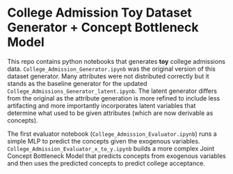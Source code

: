 # College Admission Toy Dataset Generator + Concept Bottleneck Model

This repo contains python notebooks that generates **toy** college admissions data. `College_Admission_Generator.ipynb` was the original version of this dataset generator. Many attributes were not distributed correctly but it stands as the baseline generator for the updated `College_Admissions_Generator_latent.ipynb`. The latent generator differs from the original as the attribute generation is more refined to include less artifacting and more importantly incorporates latent variables that determine what used to be given attributes (which are now derivable as concepts).

The first evaluator notebook (`College_Admission_Evaluator.ipynb`) runs a simple MLP to predict the concepts given the exogenous variables. `College_Admission_Evaluator_x_to_y.ipynb` builds a more complex Joint Concept Bottleneck Model that predicts concepts from exogenous variables and then uses the predicted concepts to predict college acceptance. 